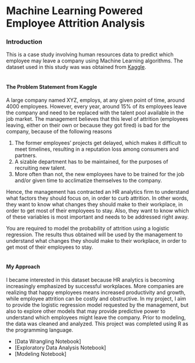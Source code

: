 
# Machine Learning Powered Employee Attrition Analysis

### Introduction

This is a case study involving human resources data to predict which employee may leave a company using Machine Learning algorithms. The dataset used in this study was was obtained from [Kaggle](https://www.kaggle.com/vjchoudhary7/hr-analytics-case-study). 
</br>
</br>

#### The Problem Statement from Kaggle

A large company named XYZ, employs, at any given point of time, around 4000 employees. However, every year, around 15% of its employees leave the company and need to be replaced with the talent pool available in the job market. The management believes that this level of attrition (employees leaving, either on their own or because they got fired) is bad for the company, because of the following reasons

1. The former employees’ projects get delayed, which makes it difficult to meet timelines, resulting in a reputation loss among consumers and partners.
2. A sizable department has to be maintained, for the purposes of recruiting new talent.
3. More often than not, the new employees have to be trained for the job and/or given time to acclimatize themselves to the company.

Hence, the management has contracted an HR analytics firm to understand what factors they should focus on, in order to curb attrition. In other words, they want to know what changes they should make to their workplace, in order to get most of their employees to stay. Also, they want to know which of these variables is most important and needs to be addressed right away.

You are required to model the probability of attrition using a logistic regression. The results thus obtained will be used by the management to understand what changes they should make to their workplace, in order to get most of their employees to stay.
</br>
</br>

#### My Approach

I became interested in this dataset because HR analytics is becoming increasingly emphasized by successful workplaces. More companies are realizing that happy employees means increased productivity and growth, while employee attrition can be costly and obstructive. In my project, I aim to provide the logistic regression model requested by the management, but also to explore other models that may provide predictive power to understand which employees might leave the company. Prior to modeling, the data was cleaned and analyzed. This project was completed using R as the programming language.
</br> 

* [Data Wrangling Notebook]
* [Exploratory Data Analysis Notebook]
* [Modeling Notebook]



